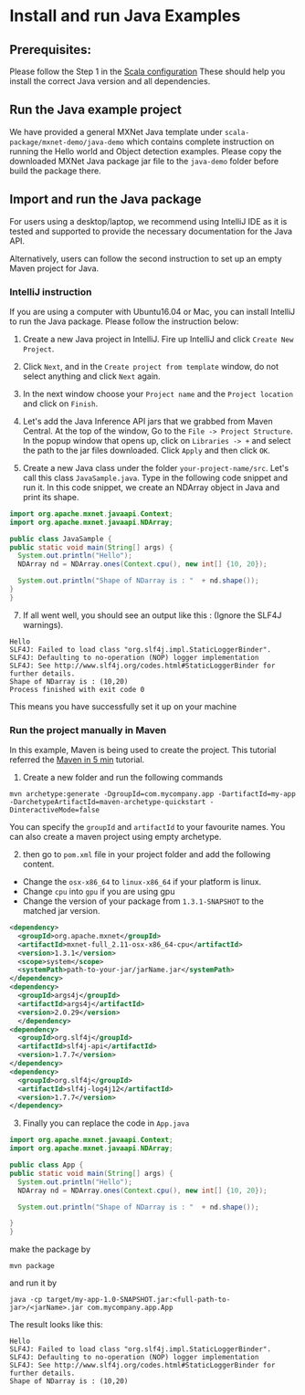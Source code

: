 # Install and run Java Examples

## Prerequisites:
Please follow the Step 1 in the [Scala configuration](http://mxnet.incubator.apache.org/install/scala_setup.html#setup-instructions)
These should help you install the correct Java version and all dependencies.

## Run the Java example project
We have provided a general MXNet Java template under `scala-package/mxnet-demo/java-demo` which contains complete instruction on running the Hello world and Object detection examples. Please copy the downloaded MXNet Java package jar file to the `java-demo` folder before build the package there.

## Import and run the Java package
For users using a desktop/laptop, we recommend using IntelliJ IDE as it is tested and supported to provide the necessary documentation for the Java API.

Alternatively, users can follow the second instruction to set up an empty Maven project for Java.

### IntelliJ instruction
If you are using a computer with Ubuntu16.04 or Mac, you can install IntelliJ to run the Java package. Please follow the instruction below:

1. Create a new Java project in IntelliJ. Fire up IntelliJ and click `Create New Project`.

2. Click `Next`, and in the `Create project from template` window, do not select anything and click `Next` again.

3. In the next window choose your `Project name` and the `Project location` and click on `Finish`.

4. Let's add the Java Inference API jars that we grabbed from Maven Central. At the top of the window, Go to the `File -> Project Structure`. In the popup window that opens up, click on `Libraries -> +` and select the path to the jar files downloaded. Click `Apply` and then click `OK`.

6. Create a new Java class under the folder `your-project-name/src`. Let's call this class `JavaSample.java`. Type in the following code snippet and run it. In this code snippet, we create an NDArray object in Java and print its shape.
```java
import org.apache.mxnet.javaapi.Context;
import org.apache.mxnet.javaapi.NDArray;

public class JavaSample {
public static void main(String[] args) {
  System.out.println("Hello");
  NDArray nd = NDArray.ones(Context.cpu(), new int[] {10, 20});

  System.out.println("Shape of NDarray is : "  + nd.shape());
}
}
```

7. If all went well, you should see an output like this : (Ignore the SLF4J warnings).
```
Hello
SLF4J: Failed to load class "org.slf4j.impl.StaticLoggerBinder".
SLF4J: Defaulting to no-operation (NOP) logger implementation
SLF4J: See http://www.slf4j.org/codes.html#StaticLoggerBinder for further details.
Shape of NDarray is : (10,20)
Process finished with exit code 0
```
This means you have successfully set it up on your machine

### Run the project manually in Maven
In this example, Maven is being used to create the project. This tutorial referred the [Maven in 5 min](https://maven.apache.org/guides/getting-started/maven-in-five-minutes.html) tutorial.

1. Create a new folder and run the following commands
```
mvn archetype:generate -DgroupId=com.mycompany.app -DartifactId=my-app -DarchetypeArtifactId=maven-archetype-quickstart -DinteractiveMode=false
```
You can specify the `groupId` and `artifactId` to your favourite names. You can also create a maven project using empty archetype.

2. then go to `pom.xml` file in your project folder and add the following content.

- Change the `osx-x86_64` to `linux-x86_64` if your platform is linux.
- Change `cpu` into `gpu` if you are using gpu
- Change the version of your package from `1.3.1-SNAPSHOT` to the matched jar version.
```xml
<dependency>
  <groupId>org.apache.mxnet</groupId>
  <artifactId>mxnet-full_2.11-osx-x86_64-cpu</artifactId>
  <version>1.3.1</version>
  <scope>system</scope>
  <systemPath>path-to-your-jar/jarName.jar</systemPath>
</dependency>
<dependency>
  <groupId>args4j</groupId>
  <artifactId>args4j</artifactId>
  <version>2.0.29</version>
  </dependency>
<dependency>
  <groupId>org.slf4j</groupId>
  <artifactId>slf4j-api</artifactId>
  <version>1.7.7</version>
</dependency>
<dependency>
  <groupId>org.slf4j</groupId>
  <artifactId>slf4j-log4j12</artifactId>
  <version>1.7.7</version>
</dependency>
```
3. Finally you can replace the code in `App.java`
```java
import org.apache.mxnet.javaapi.Context;
import org.apache.mxnet.javaapi.NDArray;

public class App {
public static void main(String[] args) {
  System.out.println("Hello");
  NDArray nd = NDArray.ones(Context.cpu(), new int[] {10, 20});

  System.out.println("Shape of NDarray is : "  + nd.shape());

}
}
```
make the package by
```
mvn package
```

and run it by
```
java -cp target/my-app-1.0-SNAPSHOT.jar:<full-path-to-jar>/<jarName>.jar com.mycompany.app.App
```
The result looks like this:
```
Hello
SLF4J: Failed to load class "org.slf4j.impl.StaticLoggerBinder".
SLF4J: Defaulting to no-operation (NOP) logger implementation
SLF4J: See http://www.slf4j.org/codes.html#StaticLoggerBinder for further details.
Shape of NDarray is : (10,20)
```